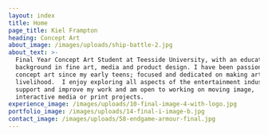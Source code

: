 ```yaml
---
layout: index
title: Home
page_title: Kiel Frampton
heading: Concept Art
about_image: /images/uploads/ship-battle-2.jpg
about_text: >-
  Final Year Concept Art Student at Teesside University, with an educational
  background in fine art, media and product design. I have been passionate about
  concept art since my early teens; focused and dedicated on making art my
  livelihood.  I enjoy exploring all aspects of the entertainment industry to
  support and improve my work and am open to working on moving image,
  interactive media or print projects.
experience_image: /images/uploads/10-final-image-4-with-logo.jpg
portfolio_image: /images/uploads/14-final-i-image-b.jpg
contact_image: /images/uploads/58-endgame-armour-final.jpg
---
```



